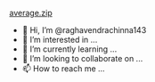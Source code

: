 [average.zip](https://github.com/raghavendrachinna143/raghavendrachinna143/files/8732721/average.zip)
- 👋 Hi, I’m @raghavendrachinna143
- 👀 I’m interested in ...
- 🌱 I’m currently learning ...
- 💞️ I’m looking to collaborate on ...
- 📫 How to reach me ...

<!---
raghavendrachinna143/raghavendrachinna143 is a ✨ special ✨ repository because its `README.md` (this file) appears on your GitHub profile.
You can click the Preview link to take a look at your changes.
--->
